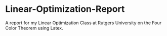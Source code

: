 # Linear-Optimization-Report
A report for my Linear Optimization Class at Rutgers University on the Four Color Theorem using Latex.
